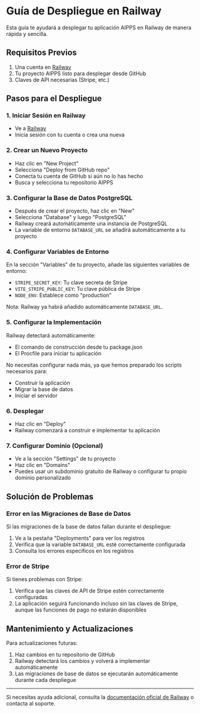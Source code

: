 # Guía de Despliegue en Railway

Esta guía te ayudará a desplegar tu aplicación AIPPS en Railway de manera rápida y sencilla.

## Requisitos Previos

1. Una cuenta en [Railway](https://railway.app/)
2. Tu proyecto AIPPS listo para desplegar desde GitHub
3. Claves de API necesarias (Stripe, etc.)

## Pasos para el Despliegue

### 1. Iniciar Sesión en Railway

- Ve a [Railway](https://railway.app/)
- Inicia sesión con tu cuenta o crea una nueva

### 2. Crear un Nuevo Proyecto

- Haz clic en "New Project"
- Selecciona "Deploy from GitHub repo"
- Conecta tu cuenta de GitHub si aún no lo has hecho
- Busca y selecciona tu repositorio AIPPS

### 3. Configurar la Base de Datos PostgreSQL

- Después de crear el proyecto, haz clic en "New"
- Selecciona "Database" y luego "PostgreSQL"
- Railway creará automáticamente una instancia de PostgreSQL
- La variable de entorno `DATABASE_URL` se añadirá automáticamente a tu proyecto

### 4. Configurar Variables de Entorno

En la sección "Variables" de tu proyecto, añade las siguientes variables de entorno:

- `STRIPE_SECRET_KEY`: Tu clave secreta de Stripe
- `VITE_STRIPE_PUBLIC_KEY`: Tu clave pública de Stripe
- `NODE_ENV`: Establece como "production"

Nota: Railway ya habrá añadido automáticamente `DATABASE_URL`.

### 5. Configurar la Implementación

Railway detectará automáticamente:
- El comando de construcción desde tu package.json
- El Procfile para iniciar tu aplicación

No necesitas configurar nada más, ya que hemos preparado los scripts necesarios para:
- Construir la aplicación
- Migrar la base de datos
- Iniciar el servidor

### 6. Desplegar

- Haz clic en "Deploy" 
- Railway comenzará a construir e implementar tu aplicación

### 7. Configurar Dominio (Opcional)

- Ve a la sección "Settings" de tu proyecto
- Haz clic en "Domains"
- Puedes usar un subdominio gratuito de Railway o configurar tu propio dominio personalizado

## Solución de Problemas

### Error en las Migraciones de Base de Datos

Si las migraciones de la base de datos fallan durante el despliegue:

1. Ve a la pestaña "Deployments" para ver los registros
2. Verifica que la variable `DATABASE_URL` esté correctamente configurada
3. Consulta los errores específicos en los registros

### Error de Stripe

Si tienes problemas con Stripe:

1. Verifica que las claves de API de Stripe estén correctamente configuradas
2. La aplicación seguirá funcionando incluso sin las claves de Stripe, aunque las funciones de pago no estarán disponibles

## Mantenimiento y Actualizaciones

Para actualizaciones futuras:

1. Haz cambios en tu repositorio de GitHub
2. Railway detectará los cambios y volverá a implementar automáticamente
3. Las migraciones de base de datos se ejecutarán automáticamente durante cada despliegue

---

Si necesitas ayuda adicional, consulta la [documentación oficial de Railway](https://docs.railway.app/) o contacta al soporte.